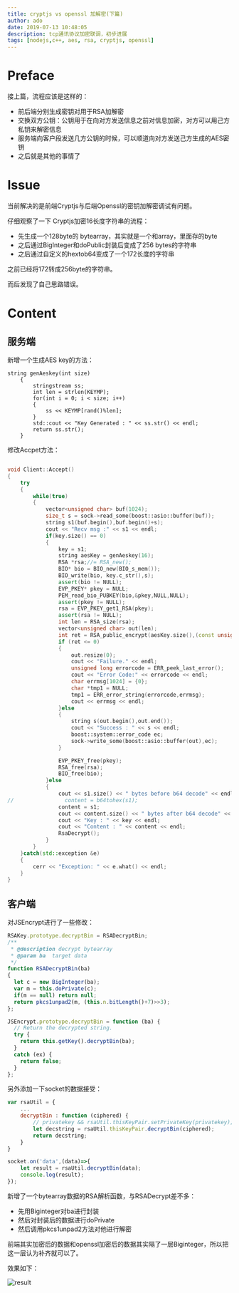 ```yaml
---
title: cryptjs vs openssl 加解密(下篇)
author: ado
date: 2019-07-13 10:48:05
description: tcp通讯协议加密联调，初步进展
tags: [nodejs,c++, aes, rsa, cryptjs, openssl]
---
```


# Preface



接上篇，流程应该是这样的：

* 前后端分别生成密钥对用于RSA加解密
* 交换双方公钥：公钥用于在向对方发送信息之前对信息加密，对方可以用己方私钥来解密信息
* 服务端向客户段发送几方公钥的时候，可以顺道向对方发送己方生成的AES密钥
* 之后就是其他的事情了

# Issue

当前解决的是前端Cryptjs与后端Openssl的密钥加解密调试有问题。

仔细观察了一下 Cryptjs加密16长度字符串的流程：

* 先生成一个128byte的 bytearray，其实就是一个和array，里面存的byte
* 之后通过BigInteger和doPublic封装后变成了256 bytes的字符串
* 之后通过自定义的hextob64变成了一个172长度的字符串

之前已经将172转成256byte的字符串。

而后发现了自己思路错误。

# Content

## 服务端

新增一个生成AES key的方法：

```c+
string genAeskey(int size)
    {
        stringstream ss;
        int len = strlen(KEYMP);
        for(int i = 0; i < size; i++)
        {
            ss << KEYMP[rand()%len];
        }
        std::cout << "Key Generated : " << ss.str() << endl;
        return ss.str();
    }
```

修改Accpet方法：

```c++

void Client::Accept()
{
    try
    {
        while(true)
        {
            vector<unsigned char> buf(1024);
            size_t s = sock->read_some(boost::asio::buffer(buf));
            string s1(buf.begin(),buf.begin()+s);
            cout << "Recv msg :" << s1 << endl;
            if(key.size() == 0)
            {
                key = s1;
                string aesKey = genAeskey(16);
                RSA *rsa;//= RSA_new();
                BIO* bio = BIO_new(BIO_s_mem());
                BIO_write(bio, key.c_str(),s);
                assert(bio != NULL);
                EVP_PKEY* pkey = NULL;
                PEM_read_bio_PUBKEY(bio,&pkey,NULL,NULL);
                assert(pkey != NULL);
                rsa = EVP_PKEY_get1_RSA(pkey);
                assert(rsa != NULL);
                int len = RSA_size(rsa);
                vector<unsigned char> out(len);
                int ret = RSA_public_encrypt(aesKey.size(),(const unsigned char*)aesKey.c_str(),&out[0],rsa,RSA_PKCS1_PADDING);
                if (ret <= 0)
                {
                    out.resize(0);
                    cout << "Failure." << endl;
                    unsigned long errorcode = ERR_peek_last_error();
                    cout << "Error Code:" << errorcode << endl;
                    char errmsg[1024] = {0};
                    char *tmp1 = NULL;
                    tmp1 = ERR_error_string(errorcode,errmsg);
                    cout << errmsg << endl;
                }else
                {
                    string s(out.begin(),out.end());
                    cout << "Success : " << s << endl;
                    boost::system::error_code ec;
                    sock->write_some(boost::asio::buffer(out),ec);
                }

                EVP_PKEY_free(pkey);
                RSA_free(rsa);
                BIO_free(bio);
            }else
            {    
                cout << s1.size() << " bytes before b64 decode" << endl;
//                content = b64tohex(s1);
                content = s1;
                cout << content.size() << " bytes after b64 decode" << endl;
                cout << "Key : " << key << endl;
                cout << "Content : " << content << endl;
                RsaDecrypt();
            }
        }
    }catch(std::exception &e)
    {
        cerr << "Exception: " << e.what() << endl;
    }
}
```

## 客户端

对JSEncrypt进行了一些修改：

```js
RSAKey.prototype.decryptBin = RSADecryptBin; 
/**
 * @description decrypt bytearray
 * @param ba  target data
 */
function RSADecryptBin(ba) 
{
  let c = new BigInteger(ba);
  var m = this.doPrivate(c);
  if(m == null) return null;
  return pkcs1unpad2(m, (this.n.bitLength()+7)>>3);
};

JSEncrypt.prototype.decryptBin = function (ba) {
  // Return the decrypted string.
  try {
    return this.getKey().decryptBin(ba);
  }
  catch (ex) {
    return false;
  }
};

```

另外添加一下socket的数据接受：

```js
var rsaUtil = {
 	...
    decryptBin : function (ciphered) {
        // privatekey && rsaUtil.thisKeyPair.setPrivateKey(privatekey);
        let decstring = rsaUtil.thisKeyPair.decryptBin(ciphered);
        return decstring;
    }
}

socket.on('data',(data)=>{
    let result = rsaUtil.decryptBin(data);
    console.log(result);
});
```



新增了一个bytearray数据的RSA解析函数，与RSADecrypt差不多：

* 先用Biginteger对ba进行封装
* 然后对封装后的数据进行doPrivate
* 然后调用pkcs1unpad2方法对他进行解密

前端其实加密后的数据和openssl加密后的数据其实隔了一层Biginteger，所以把这一层认为补齐就可以了。

效果如下：

![result](./crypto.png)